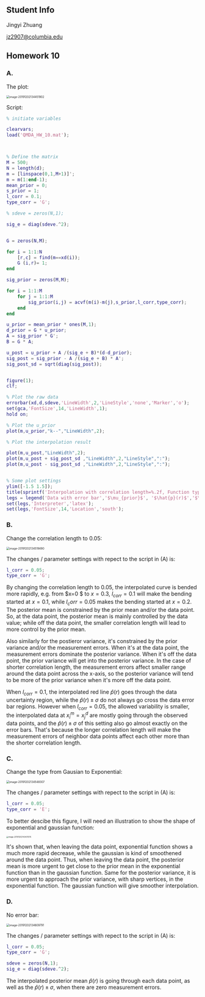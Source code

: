 ## Student Info

Jingyi Zhuang

jz2907@columbia.edu

## Homework 10

### A.

The plot:

<img src="/Users/freezer/Library/Application Support/typora-user-images/image-20191202134451902.png" alt="image-20191202134451902" style="zoom:50%;" />

Script:

```matlab
% initiate variables

clearvars;
load('QMDA_HW_10.mat');



% Define the matrix
M = 500;
N = length(d);
m = [linspace(0,1,M+1)]';
m = m(1:end-1);
mean_prior = 0;
s_prior = 1;
l_corr = 0.1;
type_corr = 'G';

% sdeve = zeros(N,1);

sig_e = diag(sdeve.^2);


G = zeros(N,M);

for i = 1:1:N
    [r,c] = find(m==xd(i));
    G (i,r)= 1;
end

sig_prior = zeros(M,M);

for i = 1:1:M
    for j = 1:1:M
        sig_prior(i,j) = acvf(m(i)-m(j),s_prior,l_corr,type_corr);
    end
end

u_prior = mean_prior * ones(M,1);
d_prior = G * u_prior;
A = sig_prior * G';
B = G * A;

u_post = u_prior + A /(sig_e + B)*(d-d_prior);
sig_post = sig_prior - A /(sig_e + B) * A';
sig_post_sd = sqrt(diag(sig_post));


figure(1);
clf;

% Plot the raw data
errorbar(xd,d,sdeve,'LineWidth',2,'LineStyle','none','Marker','o');
set(gca,'FontSize',14,'LineWidth',1);
hold on;

% Plot the u_prior
plot(m,u_prior,"k--","LineWidth",2);

% Plot the interpolation result

plot(m,u_post,"LineWidth",2);
plot(m,u_post + sig_post_sd ,"LineWidth",2,"LineStyle",":");
plot(m,u_post - sig_post_sd ,"LineWidth",2,"LineStyle",":");


% Some plot settings
ylim([-1.5 1.5]);
title(sprintf('Interpolation with correlation length=%.2f, Function type of %s\n',l_corr,type_corr));
legs = legend('Data with error bar','$\mu_{prior}$', '$\hat{p}(r)$','$\hat{p}(r) + \sigma$','$\hat{p}(r)- \sigma$');
set(legs,'Interpreter','latex');
set(legs,'FontSize',14,'Location','south');
```

### B.

Change the correlation length to 0.05:

<img src="/Users/freezer/Library/Application Support/typora-user-images/image-20191202134519490.png" alt="image-20191202134519490" style="zoom:50%;" />

The changes / parameter settings with repect to the script in (A) is:

```matlab
l_corr = 0.05;
type_corr = 'G';
```

By changing the correlation length to 0.05, the interpolated curve is bended more rapidly, e.g. from $x=0 $ to $x=0.3$, $l_{corr}= 0.1$ will make the bending started at $x=0.1$, while $l_corr = 0.05$ makes the bending started at $x = 0.2$. The posterior mean is constrained by the prior mean and/or the data point. So, at the data point, the posterior mean is mainly controlled by the data value; while off the data point, the smaller correlation length will lead to more control by the prior mean.

Also similarly for the postieror variance, it's constrained by the prior variance and/or the measurement errors. When it's at the data point, the measurement errors dominate the posterior variance. When it's off the data point, the prior variance will get into the posterior variance. In the case of shorter correlation length, the measurement errors affect smaller range around the data point across the x-axis, so the posterior variance will tend to be more of the prior variance when it's more off the data point.

When $l_{corr} = 0.1$, the interpolated red line $\hat{p}(r)$ goes through the data uncertainty region, while the $\hat{p}(r) \pm \sigma$ do not always go cross the data error bar regions. However when $l_{corr} = 0.05$, the allowed variability is smaller, the interpolated data at $x_{i}^m = x_j^d$ are mostly going through the observed data points, and the $\hat{p}(r) \pm \sigma$ of this setting also go almost exactly on the error bars. That's because the longer correlation length will make the measurement errors of neighbor data points affect each other more than the shorter correlation length.

### C.

Change the type from Gausian to Exponential:

<img src="/Users/freezer/Library/Application Support/typora-user-images/image-20191202134548307.png" alt="image-20191202134548307" style="zoom:50%;" />

The changes / parameter settings with repect to the script in (A) is:

```matlab
l_corr = 0.05;
type_corr = 'E';
```

To better descibe this figure, I will need an illustration to show the shape of exponential and gaussian function:

<img src="/Users/freezer/Library/Application Support/typora-user-images/image-20191202143431576.png" alt="image-20191202143431576" style="zoom:33%;" />

It's shown that, when leaving the data point, exponential function shows a much more rapid decrease, while the gaussian is kind of smoothened around the data point. Thus, when leaving the data point, the posterior mean is more urgent to get close to the prior mean in the exponential function than in the gaussian function. Same for the posterior variance, it is more urgent to approach the prior variance, with sharp vertices, in the exponential function. The gaussian function will give smoother interpolation.

### D.

No error bar:

<img src="/Users/freezer/Library/Application Support/typora-user-images/image-20191202134609791.png" alt="image-20191202134609791" style="zoom:50%;" />

The changes / parameter settings with repect to the script in (A) is:

```matlab
l_corr = 0.05;
type_corr = 'G';

sdeve = zeros(N,1);
sig_e = diag(sdeve.^2);
```

The interpolated posterior mean $\hat{p}(r)$ is going through each data point, as well as the $\hat{p}(r) \pm \sigma$, when there are zero measurement errors.